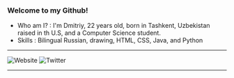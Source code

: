 ### Welcome to my Github!

- Who am I? : I'm Dmitriy, 22 years old, born in Tashkent, Uzbekistan raised in th U.S, and a Computer Science student.
- Skills : Bilingual Russian, drawing, HTML, CSS, Java, and Python
***
![Website](https://www.dhotspot.xyz) 
![Twitter](https://www.twitter.com/DmitriyShumkin)
***
